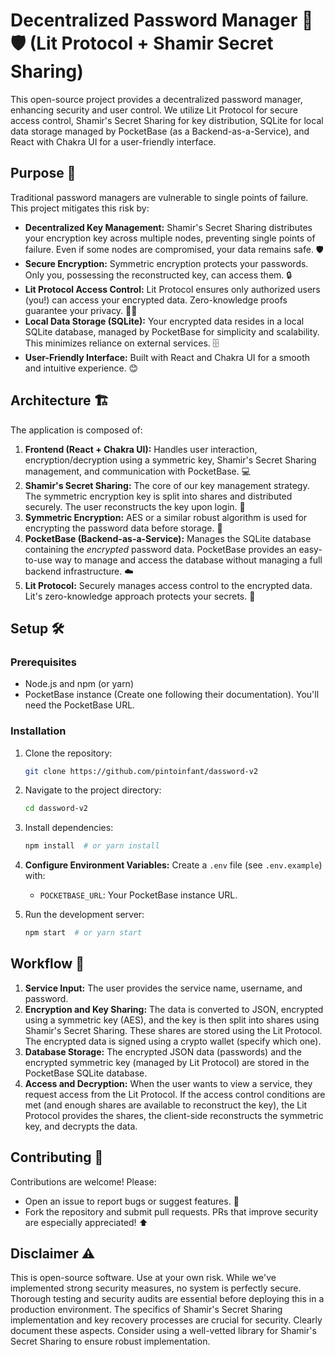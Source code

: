 # Decentralized Password Manager 🔑🛡️ (Lit Protocol + Shamir Secret Sharing)

This open-source project provides a decentralized password manager, enhancing security and user control. We utilize Lit Protocol for secure access control, Shamir's Secret Sharing for key distribution, SQLite for local data storage managed by PocketBase (as a Backend-as-a-Service), and React with Chakra UI for a user-friendly interface.

## Purpose 🚀

Traditional password managers are vulnerable to single points of failure. This project mitigates this risk by:

* **Decentralized Key Management:** Shamir's Secret Sharing distributes your encryption key across multiple nodes, preventing single points of failure. Even if some nodes are compromised, your data remains safe. 🛡️
* **Secure Encryption:** Symmetric encryption protects your passwords. Only you, possessing the reconstructed key, can access them. 🔒
* **Lit Protocol Access Control:** Lit Protocol ensures only authorized users (you!) can access your encrypted data. Zero-knowledge proofs guarantee your privacy. 🕵️‍♂️
* **Local Data Storage (SQLite):** Your encrypted data resides in a local SQLite database, managed by PocketBase for simplicity and scalability. This minimizes reliance on external services. 🗄️
* **User-Friendly Interface:** Built with React and Chakra UI for a smooth and intuitive experience. 😊


## Architecture 🏗️

The application is composed of:

1. **Frontend (React + Chakra UI):** Handles user interaction, encryption/decryption using a symmetric key, Shamir's Secret Sharing management, and communication with PocketBase. 💻
2. **Shamir's Secret Sharing:** The core of our key management strategy. The symmetric encryption key is split into shares and distributed securely. The user reconstructs the key upon login. 🧩
3. **Symmetric Encryption:** AES or a similar robust algorithm is used for encrypting the password data before storage. 🤫
4. **PocketBase (Backend-as-a-Service):** Manages the SQLite database containing the *encrypted* password data. PocketBase provides an easy-to-use way to manage and access the database without managing a full backend infrastructure. ☁️
5. **Lit Protocol:** Securely manages access control to the encrypted data. Lit's zero-knowledge approach protects your secrets. 🔑


## Setup 🛠️

### Prerequisites

* Node.js and npm (or yarn)
* PocketBase instance (Create one following their documentation). You'll need the PocketBase URL.

### Installation

1. Clone the repository:
   ```bash
   git clone https://github.com/pintoinfant/dassword-v2
   ```

2. Navigate to the project directory:
   ```bash
   cd dassword-v2
   ```

3. Install dependencies:
   ```bash
   npm install  # or yarn install
   ```

4. **Configure Environment Variables:** Create a `.env` file (see `.env.example`) with:
    * `POCKETBASE_URL`: Your PocketBase instance URL.

5. Run the development server:
   ```bash
   npm start  # or yarn start
   ```


## Workflow 🔄

1. **Service Input:** The user provides the service name, username, and password.
2. **Encryption and Key Sharing:** The data is converted to JSON, encrypted using a symmetric key (AES), and the key is then split into shares using Shamir's Secret Sharing.  These shares are stored using the Lit Protocol. The encrypted data is signed using a crypto wallet (specify which one).
3. **Database Storage:** The encrypted JSON data (passwords) and the encrypted symmetric key (managed by Lit Protocol) are stored in the PocketBase SQLite database.
4. **Access and Decryption:** When the user wants to view a service, they request access from the Lit Protocol. If the access control conditions are met (and enough shares are available to reconstruct the key), the Lit Protocol provides the shares, the client-side reconstructs the symmetric key, and decrypts the data.

## Contributing 🤝

Contributions are welcome! Please:

* Open an issue to report bugs or suggest features. 🐛
* Fork the repository and submit pull requests. PRs that improve security are especially appreciated! ⬆️


## Disclaimer ⚠️

This is open-source software. Use at your own risk. While we've implemented strong security measures, no system is perfectly secure. Thorough testing and security audits are essential before deploying this in a production environment. The specifics of Shamir's Secret Sharing implementation and key recovery processes are crucial for security. Clearly document these aspects.  Consider using a well-vetted library for Shamir's Secret Sharing to ensure robust implementation.
